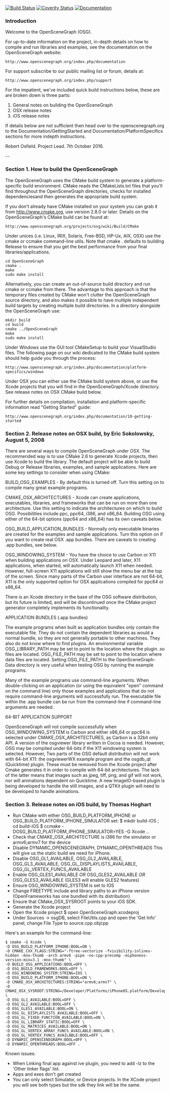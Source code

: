 [![Build Status](https://travis-ci.org/openscenegraph/OpenSceneGraph.svg?branch=master)](https://travis-ci.org/openscenegraph/OpenSceneGraph)
[![Coverity Status](https://scan.coverity.com/projects/9159/badge.svg)](https://scan.coverity.com/projects/openscenegraph-openscenegraph)
[![Documentation](https://codedocs.xyz/openscenegraph/OpenSceneGraph.svg)](https://codedocs.xyz/openscenegraph/OpenSceneGraph/)

### Introduction

Welcome to the OpenSceneGraph (OSG).

For up-to-date information on the project, in-depth details on how to
compile and run libraries and examples, see the documentation on the
OpenSceneGraph website:

    http://www.openscenegraph.org/index.php/documentation

For support subscribe to our public mailing list or forum, details at:

    http://www.openscenegraph.org/index.php/support

For the impatient, we've included quick build instructions below, these
are are broken down is three parts:

  1) General notes on building the OpenSceneGraph
  2) OSX release notes
  3) iOS release notes

If details below are not sufficient then head over to the openscenegraph.org
to the Documentation/GettingStarted and Documentation/PlatformSpecifics sections for
more indepth instructions.

Robert Osfield.
Project Lead.
7th October 2016.

--

### Section 1. How to build the OpenSceneGraph

The OpenSceneGraph uses the CMake build system to generate a
platform-specific build environment.  CMake reads the CMakeLists.txt
files that you'll find throughout the OpenSceneGraph directories,
checks for installed dependenciesand then generates the appropriate
build system.

If you don't already have CMake installed on your system you can grab
it from http://www.cmake.org, use version 2.8.0 or later.  Details on the
OpenSceneGraph's CMake build can be found at:

    http://www.openscenegraph.org/projects/osg/wiki/Build/CMake

Under unices (i.e. Linux, IRIX, Solaris, Free-BSD, HP-Ux, AIX, OSX)
use the cmake or ccmake command-line utils. Note that cmake . defaults
to building Release to ensure that you get the best performance from
your final libraries/applications.

    cd OpenSceneGraph
    cmake .
    make
    sudo make install

Alternatively, you can create an out-of-source build directory and run
cmake or ccmake from there. The advantage to this approach is that the
temporary files created by CMake won't clutter the OpenSceneGraph
source directory, and also makes it possible to have multiple
independent build targets by creating multiple build directories. In a
directory alongside the OpenSceneGraph use:

    mkdir build
    cd build
    cmake ../OpenSceneGraph
    make
    sudo make install

Under Windows use the GUI tool CMakeSetup to build your VisualStudio
files. The following page on our wiki dedicated to the CMake build
system should help guide you through the process:

    http://www.openscenegraph.org/index.php/documentation/platform-specifics/windows

Under OSX you can either use the CMake build system above, or use the
Xcode projects that you will find in the OpenSceneGraph/Xcode
directory. See release notes on OSX CMake build below.

For further details on compilation, installation and platform-specific
information read "Getting Started" guide:

    http://www.openscenegraph.org/index.php/documentation/10-getting-started


### Section 2. Release notes on OSX build, by Eric Sokolowsky, August 5, 2008

There are several ways to compile OpenSceneGraph under OSX.  The
recommended way is to use CMake 2.6 to generate Xcode projects, then use
Xcode to build the library. The default project will be able to build
Debug or Release libraries, examples, and sample applications. Here are
some key settings to consider when using CMake:

BUILD_OSG_EXAMPLES - By default this is turned off. Turn this setting on
to compile many great example programs.

CMAKE_OSX_ARCHITECTURES - Xcode can create applications, executables,
libraries, and frameworks that can be run on more than one architecture.
Use this setting to indicate the architectures on which to build OSG.
Possibilities include ppc, ppc64, i386, and x86_64. Building OSG using
either of the 64-bit options (ppc64 and x86_64) has its own caveats
below.

OSG_BUILD_APPLICATION_BUNDLES - Normally only executable binaries are
created for the examples and sample applications. Turn this option on if
you want to create real OSX .app bundles. There are caveats to creating
.app bundles, see below.

OSG_WINDOWING_SYSTEM - You have the choice to use Carbon or X11 when
building applications on OSX. Under Leopard and later, X11 applications,
when started, will automatically launch X11 when needed. However,
full-screen X11 applications will still show the menu bar at the top of
the screen. Since many parts of the Carbon user interface are not
64-bit, X11 is the only supported option for OSX applications compiled
for ppc64 or x86_64.

There is an Xcode directory in the base of the OSG software
distribution, but its future is limited, and will be discontinued once
the CMake project generator completely implements its functionality.


APPLICATION BUNDLES (.app bundles)

The example programs when built as application bundles only contain the
executable file. They do not contain the dependent libraries as would a
normal bundle, so they are not generally portable to other machines.
They also do not know where to find plugins. An environmental variable
OSG_LIBRARY_PATH may be set to point to the location where the plugin
.so files are located. OSG_FILE_PATH may be set to point to the location
where data files are located. Setting OSG_FILE_PATH to the
OpenSceneGraph-Data directory is very useful when testing OSG by running
the example programs.

Many of the example programs use command-line arguments. When
double-clicking on an application (or using the equivalent "open"
command on the command line) only those examples and applications that
do not require command-line arguments will successfully run. The
executable file within the .app bundle can be run from the command-line
if command-line arguments are needed.


64-BIT APPLICATION SUPPORT

OpenSceneGraph will not compile successfully when OSG_WINDOWING_SYSTEM is
Carbon and either x86_64 or ppc64 is selected under CMAKE_OSX_ARCHITECTURES,
as Carbon is a 32bit only API. A version of the osgviewer library written in
Cocoa is needed. However, OSG may be compiled under 64-bits if the X11
windowing system is selected. However, Two parts of the OSG default
distribution will not work with 64-bit X11: the osgviewerWX example
program and the osgdb_qt (Quicktime) plugin. These must be removed from
the Xcode project after Cmake generates it in order to compile with
64-bit architectures. The lack of the latter means that images such as
jpeg, tiff, png, and gif will not work, nor will animations dependent on
Quicktime. A new ImageIO-based plugin is being developed to handle the
still images, and a QTKit plugin will need to be developed to handle
animations.


### Section 3. Release notes on iOS build, by Thomas Hoghart

* Run CMake with either OSG_BUILD_PLATFORM_IPHONE or OSG_BUILD_PLATFORM_IPHONE_SIMULATOR set:
  $ mkdir build-iOS ; cd build-iOS
  $ ccmake -DOSG_BUILD_PLATFORM_IPHONE_SIMULATOR=YES -G Xcode ..
* Check that CMAKE_OSX_ARCHITECTURE is i386 for the simulator or armv6;armv7 for the device
* Disable DYNAMIC_OPENSCENEGRAPH, DYNAMIC_OPENTHREADS
  This will give us the static build we need for iPhone.
* Disable OSG_GL1_AVAILABLE, OSG_GL2_AVAILABLE, OSG_GL3_AVAILABLE,
  OSG_GL_DISPLAYLISTS_AVAILABLE, OSG_GL_VERTEX_FUNCS_AVAILABLE
* Enable OSG_GLES1_AVAILABLE *OR* OSG_GLES2_AVAILABLE *OR* OSG_GLES3_AVAILABLE (GLES3 will enable GLES2 features)
* Ensure OSG_WINDOWING_SYSTEM is set to IOS
* Change FREETYPE include and library paths to an iPhone version
  (OpenFrameworks has one bundled with its distribution)
* Ensure that CMake_OSX_SYSROOT points to your iOS SDK.
* Generate the Xcode project
* Open the Xcode project
  $ open OpenSceneGraph.xcodeproj
* Under Sources -> osgDB, select FileUtils.cpp and open the 'Get Info' panel, change File Type
  to source.cpp.objcpp

Here's an example for the command-line:

    $ cmake -G Xcode \
    -D OSG_BUILD_PLATFORM_IPHONE:BOOL=ON \
    -D CMAKE_CXX_FLAGS:STRING="-ftree-vectorize -fvisibility-inlines-hidden -mno-thumb -arch armv6 -pipe -no-cpp-precomp -miphoneos-version-min=3.1 -mno-thumb" \
    -D BUILD_OSG_APPLICATIONS:BOOL=OFF \
    -D OSG_BUILD_FRAMEWORKS:BOOL=OFF \
    -D OSG_WINDOWING_SYSTEM:STRING=IOS \
    -D OSG_BUILD_PLATFORM_IPHONE:BOOL=ON \
    -D CMAKE_OSX_ARCHITECTURES:STRING="armv6;armv7" \
    -D CMAKE_OSX_SYSROOT:STRING=/Developer/Platforms/iPhoneOS.platform/Developer/SDKs/iPhoneOS4.2.sdk \
    -D OSG_GL1_AVAILABLE:BOOL=OFF \
    -D OSG_GL2_AVAILABLE:BOOL=OFF \
    -D OSG_GLES1_AVAILABLE:BOOL=ON \
    -D OSG_GL_DISPLAYLISTS_AVAILABLE:BOOL=OFF \
    -D OSG_GL_FIXED_FUNCTION_AVAILABLE:BOOL=ON \
    -D OSG_GL_LIBRARY_STATIC:BOOL=OFF \
    -D OSG_GL_MATRICES_AVAILABLE:BOOL=ON \
    -D OSG_GL_VERTEX_ARRAY_FUNCS_AVAILABLE:BOOL=ON \
    -D OSG_GL_VERTEX_FUNCS_AVAILABLE:BOOL=OFF \
    -D DYNAMIC_OPENSCENEGRAPH:BOOL=OFF \
    -D DYNAMIC_OPENTHREADS:BOOL=OFF .

Known issues:
* When Linking final app against ive plugin, you need to add -lz to
  the 'Other linker flags' list.
* Apps and exes don't get created
* You can only select Simulator, or Device projects. In the XCode
  project you will see both types but the sdk they link will
  be the same.

